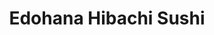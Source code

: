 ---
layout: place
title: "Edohana Hibachi Sushi"
permalink: /texas/fort-worth/edohana-hibachi-sushi.html
stateAbbr: TX
stateName: Texas
cityName: Fort Worth
seo:
  name: "Edohana Hibachi Sushi"
  type: Restaurant
  links: https://edohanafw.site/
description: "Looking for sushi in Fort Worth, Texas? Check out Edohana Hibachi Sushi for a delightful Japanese dining experience. Enjoy a variety of sushi and other dishe..."
place_id: ChIJK7ONF5xyToYRT-PbzhL0ve4
photos:
  - name: >-
      places/ChIJK7ONF5xyToYRT-PbzhL0ve4/photos/AeeoHcJRDfcVZTDqNdFL3eBaw0hHbjpSf8kH6eH3mVKXyCOTWIWNg3QFr2dNTEIb23ETdqEkL_8l6ba8lWcv4n3A6rm7yy8FgRffsfoj0W6ErkzoIPdZwgCmqJyQLfv2fHgdB7C0PZFnakjeJXIhllGjPVjknxnv4BVyNYUIn7bNWC9lxCjsIpBciywOP9nlzPQi_3ZXPKldYhzvqfjD2sKdWnheJ_AyhN7TsuJnbdyi5BePa9vLF7zvozXfCD6KbhUEOn1GA89xoI5zI-yweMr805cQoBPNBv7if_9LeHm2L51E5g
    widthPx: 3000
    heightPx: 4000
    authorAttributions:
      - displayName: Edohana Hibachi Sushi
        uri: https://maps.google.com/maps/contrib/108484157835269442126
        photoUri: >-
          https://lh3.googleusercontent.com/a-/ALV-UjX8ihP8CBCP_0HY1QHNZLtWGdZwnz3BRVHcyCUFC_Rboa2nRJE=s100-p-k-no-mo
    flagContentUri: >-
      https://www.google.com/local/imagery/report/?cb_client=maps_api_places.places_api&image_key=!1e10!2sAF1QipNkjyRrLQzaJKmy3EYuwaQgedLvjmip5RAsRtFC&hl=en-US
    googleMapsUri: >-
      https://www.google.com/maps/place//data=!3m4!1e2!3m2!1sAF1QipNkjyRrLQzaJKmy3EYuwaQgedLvjmip5RAsRtFC!2e10!4m2!3m1!1s0x864e729c178db32b:0xeebdf412cedbe34f
  - name: >-
      places/ChIJK7ONF5xyToYRT-PbzhL0ve4/photos/AeeoHcJH-KSPRAGk8qOXHS3FzN6stv-OaFG1ozoelzQzQGW2qX36FQU9SgtOQ32Cydf_wx6hdS9zMHQUH1-ZpdURnqMsIBovst-GtlHahJeSmzcrni82I6H6gXvac2CDSadj3dfOqKILtp60ZYPNeYMlEf2RuNWA5X79NVDXSlkXK386JA5i7G4EEhOKozEkBDBSFX2mXRKcidFG4ixJtsGmJrIByEZXCi2ihL4ZqJwsSUp1wujoUmrKl0d9yvdKkBcjDZD0ciqzmGHCbQxL7fubsXNkBAROMCyOl6HMhnCvBrnVVQ
    widthPx: 3024
    heightPx: 4032
    authorAttributions:
      - displayName: Edohana Hibachi Sushi
        uri: https://maps.google.com/maps/contrib/108484157835269442126
        photoUri: >-
          https://lh3.googleusercontent.com/a-/ALV-UjX8ihP8CBCP_0HY1QHNZLtWGdZwnz3BRVHcyCUFC_Rboa2nRJE=s100-p-k-no-mo
    flagContentUri: >-
      https://www.google.com/local/imagery/report/?cb_client=maps_api_places.places_api&image_key=!1e10!2sAF1QipNipPLt9Kh1HhSKR2SMKTLgpbJfxFV9lNOxdccg&hl=en-US
    googleMapsUri: >-
      https://www.google.com/maps/place//data=!3m4!1e2!3m2!1sAF1QipNipPLt9Kh1HhSKR2SMKTLgpbJfxFV9lNOxdccg!2e10!4m2!3m1!1s0x864e729c178db32b:0xeebdf412cedbe34f
  - name: >-
      places/ChIJK7ONF5xyToYRT-PbzhL0ve4/photos/AeeoHcLwmdt1jyUEkq9TkJqjtRM5wS8_ZgnU01z4k9K_BCDzv-5UBjSetcxj_VETEjOiurekHyAJU6e16mUkLuE-8mQgERae0HP5al6mOOqInAxalNPYxq7bBiq075fDGJifXttB4wtwRJ_Pc2Y1xARZ__U1A6JP7DYdRt-imVkiQVa9Z1tRM2YYGSyLrW9xHBDtE-0K8zlVAoUF9Q_rTVUcEY8Y_rKC9AIqrElVeKT3o_pls6KsF2uVva6Mj6l8dMAKsEc7LzMM7vDK4p23SKoctJfqdINBXhsmweM3Q-IZA3IiIQ
    widthPx: 3024
    heightPx: 3024
    authorAttributions:
      - displayName: Edohana Hibachi Sushi
        uri: https://maps.google.com/maps/contrib/108484157835269442126
        photoUri: >-
          https://lh3.googleusercontent.com/a-/ALV-UjX8ihP8CBCP_0HY1QHNZLtWGdZwnz3BRVHcyCUFC_Rboa2nRJE=s100-p-k-no-mo
    flagContentUri: >-
      https://www.google.com/local/imagery/report/?cb_client=maps_api_places.places_api&image_key=!1e10!2sAF1QipOKpr2ZCgZUhNoZodh-5wBM8ckoWrsbQRNzL3cK&hl=en-US
    googleMapsUri: >-
      https://www.google.com/maps/place//data=!3m4!1e2!3m2!1sAF1QipOKpr2ZCgZUhNoZodh-5wBM8ckoWrsbQRNzL3cK!2e10!4m2!3m1!1s0x864e729c178db32b:0xeebdf412cedbe34f
  - name: >-
      places/ChIJK7ONF5xyToYRT-PbzhL0ve4/photos/AeeoHcJ3g7NuCb1JZ41Pb4Bcm2dAh-efMkYmdGajJHfmPq7rdS10aZlMUs50hMqggJ19z6uSmYfwLikF9Jw72EdEjCy6-jOWCqgJtpQIFtn_iion1AhvwPXq-LVSpbL1tcuG217eUJQiUyRWDbFN6C25xpm5gHQprk32Jyk3grOFphlptzDLZeWk2BgxKbei7Nc9I_TMZ2Q-qZnGOJMWyp1ZzEbXXa9get5_EY-QlmVcxAjDM7C9wzKFPCNY5yAaPZ_8TTF7ThkkimwsEbSxejKiCU6DSBQMJL9diTOPEVrjbvJSEZpXIiyMNLpQGSMS-JODaFCaEMfGbKAlITvBdp45mEZjuFZh_NaRZbplhd5KPwAT_V39sTI9-WGhooJvd0KJdkK3jICxRfMDN-TQKZ8ajdI-EKSoULccCawgXBPB4hsePBY
    widthPx: 4032
    heightPx: 3024
    authorAttributions:
      - displayName: Jessica Balderas
        uri: https://maps.google.com/maps/contrib/106158079582125151604
        photoUri: >-
          https://lh3.googleusercontent.com/a/ACg8ocJz_CPsAFI24sUxLhl-ETWsixTX4isS41uCxGjtBu_WPVmBSQ=s100-p-k-no-mo
    flagContentUri: >-
      https://www.google.com/local/imagery/report/?cb_client=maps_api_places.places_api&image_key=!1e10!2sCIHM0ogKEICAgICr1bHOsgE&hl=en-US
    googleMapsUri: >-
      https://www.google.com/maps/place//data=!3m4!1e2!3m2!1sCIHM0ogKEICAgICr1bHOsgE!2e10!4m2!3m1!1s0x864e729c178db32b:0xeebdf412cedbe34f
  - name: >-
      places/ChIJK7ONF5xyToYRT-PbzhL0ve4/photos/AeeoHcJaH7LCRDPjXLV170FHSh3z4r3BeuXoskPKhROucOhafWedztdxymeXWLnm_cLZeqNEYLklhSTlvjOrYbhQHMl7V3lOLPpKaTPvHSsjGN2EAu11e8eEpbUqZMxzLVGHjPhUW1HqNTNflQJCSg3qI1MS7kc-atGaKBTL5XkkGHtLFjQ4pdKQw2b2IAUM1FBgzSY-QY39KNBjwOtHYFoOy-RvM0TBuQ1N68KTkhMOmbGq0Lj4iY6IY6_cQnPtrAarBGamk9xg-2dMOTolMrY5a2x9f1cPkrBsVfE1f7JleDdTVkS7fo3psDHq-9vDk8z3jZwxk-40-1O3AzbSaNGyMbKZWOnsUx7GdTOLGzND99tx0hSK89B4Tzrwpc-gu8MWs3ga1u4QW7mDbON0tQjUG3ryzdoXHY-7AddDwkSPsQBZuw
    widthPx: 4032
    heightPx: 3024
    authorAttributions:
      - displayName: RA RS
        uri: https://maps.google.com/maps/contrib/117680803363701169551
        photoUri: >-
          https://lh3.googleusercontent.com/a-/ALV-UjV-QkwXoCM-Ns7eF1vHxRjRghlYuTplnh--gos5JictPW1jIohVog=s100-p-k-no-mo
    flagContentUri: >-
      https://www.google.com/local/imagery/report/?cb_client=maps_api_places.places_api&image_key=!1e10!2sCIHM0ogKEICAgIDTgPOfRw&hl=en-US
    googleMapsUri: >-
      https://www.google.com/maps/place//data=!3m4!1e2!3m2!1sCIHM0ogKEICAgIDTgPOfRw!2e10!4m2!3m1!1s0x864e729c178db32b:0xeebdf412cedbe34f
  - name: >-
      places/ChIJK7ONF5xyToYRT-PbzhL0ve4/photos/AeeoHcLKIZo9-7pDz9cF7exH4Xm06D3lQjXnfgocUeKOKpg5v45bfdIbRSjLdaZl-5pnDSdAAio24_zXUQ0E8I92luN-GVZfBRAhAJJKjF43oPqN_u34egbqiH61J6vq5tUYcF9jkW3jyr3bTjJNFiImV-xC5ZWSDS1xomMWnPqtMa4o8ERFGZhL-T3MSaX_kB3sLwtvu_7zXuD1V-aAKb3QA4v2O8kZw_mP42ePjIJOQDoj4OadK5g14iFZtoCqkH_MRJB2s_z6sf5nz9MYJBRezpRPDDhUi_l1B0Moe4cjJNFZEw
    widthPx: 960
    heightPx: 721
    authorAttributions:
      - displayName: Edohana Hibachi Sushi
        uri: https://maps.google.com/maps/contrib/108484157835269442126
        photoUri: >-
          https://lh3.googleusercontent.com/a-/ALV-UjX8ihP8CBCP_0HY1QHNZLtWGdZwnz3BRVHcyCUFC_Rboa2nRJE=s100-p-k-no-mo
    flagContentUri: >-
      https://www.google.com/local/imagery/report/?cb_client=maps_api_places.places_api&image_key=!1e10!2sAF1QipMbYTK7hMXp-NBBF2NDJ2oCgmsUwp7kQszQvCBb&hl=en-US
    googleMapsUri: >-
      https://www.google.com/maps/place//data=!3m4!1e2!3m2!1sAF1QipMbYTK7hMXp-NBBF2NDJ2oCgmsUwp7kQszQvCBb!2e10!4m2!3m1!1s0x864e729c178db32b:0xeebdf412cedbe34f
  - name: >-
      places/ChIJK7ONF5xyToYRT-PbzhL0ve4/photos/AeeoHcJ7eoaRi-Y5wST2P55KKsWbIMV4ekqzCtSIGdyJeouxiVbiUtmN-7N6txKeA9gKoCHrkr1faortvUvaFLSVO3lzm3QSs6iKzzgbwYm1mppswm0_3okr2zWi7AfSZXChqLoFrwWuoGLOxuRCrpMdL_KVrrwg-MNPgcVfMKG1YwmmfhML9VYuQ9zJHUO0CfP0ODVGHuQYFJlH1KcjEntvzQrGL2ANL_r7l3U-bpvbAUfRjr9v7m67GFQAtAPyt0JGsfN_ogRHLeiMI5BpQ5zQ_gkS4W8sW-_PGSNjsRQuUtTe4wbOSHeMxr5VSlxZw3nGLNPmG8KxpAYny6fgvKch1S7ft8o-GI_4_bz-6x2UAZBcvkW6cC77M5-soSIfcBhDjw4shFfj_t-fDOdtK9TUI6Ae6ftHDXqdmrbVzTiGDPv7Og
    widthPx: 3600
    heightPx: 4800
    authorAttributions:
      - displayName: Andrew Brady
        uri: https://maps.google.com/maps/contrib/104487861828193072838
        photoUri: >-
          https://lh3.googleusercontent.com/a-/ALV-UjW1_VPYc3czZK22mlol2q4S2up5g6i21JTLWMJeXbhKe83S2No=s100-p-k-no-mo
    flagContentUri: >-
      https://www.google.com/local/imagery/report/?cb_client=maps_api_places.places_api&image_key=!1e10!2sCIHM0ogKEICAgMDAj5yNOw&hl=en-US
    googleMapsUri: >-
      https://www.google.com/maps/place//data=!3m4!1e2!3m2!1sCIHM0ogKEICAgMDAj5yNOw!2e10!4m2!3m1!1s0x864e729c178db32b:0xeebdf412cedbe34f
  - name: >-
      places/ChIJK7ONF5xyToYRT-PbzhL0ve4/photos/AeeoHcIpPYxGHuZBjX3Uul9lQh-afQIfc6BKBajiPe8noKlv5fMXi4OrgmJ7h5iIHYZu6W43C9LX5qkjCdnWOkHSwN6gDVZHKFv3zXimeBsY3SoGWhdA_AkWBFO5YWLzFSc7tJjPnIeFnEnPls2S-XzuMnktyiNpkVox00X-ESRZIlcltuNVsD4P9I_d4RfE1S2PBOXhGEr6RAgrW67DRlRA-SaU9y1V602sxTrohPXi7WgGflWCBN1M0OLPfU1gFFcMI9nRIt1qTBeJ733v8E4H2aSiw2UAQPn3-RLVBVP0ILf84AGiixhtTFgpLcDeOov_wK_ZeedPkG_Ud2ugjq5NDMKeKHYqdnePFfKVok_qhoSyixJNo0uRFV7-EKg-gdLiG-DUfSah5Pdd6jhhmMVRjkAFUzKD920oYrwaJbUU_0ZXmQ
    widthPx: 3600
    heightPx: 4800
    authorAttributions:
      - displayName: Jamie Hoffman
        uri: https://maps.google.com/maps/contrib/113121342927183349669
        photoUri: >-
          https://lh3.googleusercontent.com/a-/ALV-UjW-hw_sDYlPL6IX81JCAW4xMq2TkdKM0Yk307kvhw5ETBDpRy-4tw=s100-p-k-no-mo
    flagContentUri: >-
      https://www.google.com/local/imagery/report/?cb_client=maps_api_places.places_api&image_key=!1e10!2sCIHM0ogKEICAgIC_0NjHUQ&hl=en-US
    googleMapsUri: >-
      https://www.google.com/maps/place//data=!3m4!1e2!3m2!1sCIHM0ogKEICAgIC_0NjHUQ!2e10!4m2!3m1!1s0x864e729c178db32b:0xeebdf412cedbe34f
  - name: >-
      places/ChIJK7ONF5xyToYRT-PbzhL0ve4/photos/AeeoHcKEdrO1hbhfpqo5KCXLsBDvW_AWVBZB8x85MiJOdgNNEVx1hZuUtdncSzhzH6DE5v7LX8C2hTIENOYDGqSCZOs6gpNlBvp9LA--RU92EaVMSHeDWSJXoVsmiaFkUF2Mb6qHPBtDfi9veNP_p7dq1zaUKJQkpvPONVW9-76_BoGV28Es-Irv4QlThk6KK2QjsUjw95FYIE2War8F6_LVCTUfho_U9vxoxp_7DUi96cwfHgTZEOD_N8Tk4KnQxkUtXhk7EJHqWR7z3ZN3lhIX2i_PN9ckvwKOcBwxYSuDDOScspL_GFesbYM2fkDxIbHnxJWD5Sblj50qnV7DuZWNOiQOnLM4kGsB4Z-BQOx6bps_HY9IUQlPNCm6m5yfYCDArhVsWJZXkhmzRYL-Wg2kHygsJ24pLIZlDW8YWLlvaV2tBQ
    widthPx: 4000
    heightPx: 3000
    authorAttributions:
      - displayName: Pat Hodges
        uri: https://maps.google.com/maps/contrib/107249541915507864641
        photoUri: >-
          https://lh3.googleusercontent.com/a-/ALV-UjVB_mQXiJkkxKQZf4n1GU8QQl7Z1SI-xOuHBm1DjoK7r9lmtzfumg=s100-p-k-no-mo
    flagContentUri: >-
      https://www.google.com/local/imagery/report/?cb_client=maps_api_places.places_api&image_key=!1e10!2sCIHM0ogKEICAgMDwzrnQWw&hl=en-US
    googleMapsUri: >-
      https://www.google.com/maps/place//data=!3m4!1e2!3m2!1sCIHM0ogKEICAgMDwzrnQWw!2e10!4m2!3m1!1s0x864e729c178db32b:0xeebdf412cedbe34f
  - name: >-
      places/ChIJK7ONF5xyToYRT-PbzhL0ve4/photos/AeeoHcKf2LXhn3yPUHReaQlobYoRl4uQfpVhk5D0Wx_KonJWh4ula9WPpfuRnh105Jgm6R9rzxA--VLqIHNUoicyKV7zqv3ZCeSeBtgxkRe8xG8hAwDEXaBBkKq5IZ9gxeSxiV6vmxCvbZgBWmsU90xyRKWzMQXqoVFaRMtYB0HtuzITg5dA93r1bYkBkr1CTL_UXLIpZcKerZQnyZE_K6VOW43xZECMk80Rfv9Vt698uAh-47zmecn_Uh-FCwnl3vmi5jHwqGk_3g1kQ-9AnplX1BZMcfnzkZktXX_eIK3FL5GkpbLktUg34SVM3CxK4V6zokh_mvoaDCzwrNq5cENCf9AVbpoaPlUu62lE4zK49wwHZ5pdEj4tECo0GUMCbcK5u-R69AnJSG0zutP9-I69giH6oGF9YHqWe0fiwLwYYWo_PA
    widthPx: 3024
    heightPx: 4032
    authorAttributions:
      - displayName: Jessica Balderas
        uri: https://maps.google.com/maps/contrib/106158079582125151604
        photoUri: >-
          https://lh3.googleusercontent.com/a/ACg8ocJz_CPsAFI24sUxLhl-ETWsixTX4isS41uCxGjtBu_WPVmBSQ=s100-p-k-no-mo
    flagContentUri: >-
      https://www.google.com/local/imagery/report/?cb_client=maps_api_places.places_api&image_key=!1e10!2sCIHM0ogKEICAgICr1bHOMg&hl=en-US
    googleMapsUri: >-
      https://www.google.com/maps/place//data=!3m4!1e2!3m2!1sCIHM0ogKEICAgICr1bHOMg!2e10!4m2!3m1!1s0x864e729c178db32b:0xeebdf412cedbe34f
address: 5816 SW Loop 820, Fort Worth, TX 76132, USA
street: 5816 SW Loop 820
city: Fort Worth
state: TX
zip: '76132'
country: USA
neighborhood: null
latitude: '32.685620'
longitude: '-97.411417'
accessibility_options:
  wheelchairAccessibleParking: true
  wheelchairAccessibleEntrance: true
  wheelchairAccessibleRestroom: true
  wheelchairAccessibleSeating: true
business_status: OPERATIONAL
name: Edohana Hibachi Sushi
google_maps_links:
  directionsUri: >-
    https://www.google.com/maps/dir//''/data=!4m7!4m6!1m1!4e2!1m2!1m1!1s0x864e729c178db32b:0xeebdf412cedbe34f!3e0
  placeUri: https://maps.google.com/?cid=17203174513242268495
  writeAReviewUri: >-
    https://www.google.com/maps/place//data=!4m3!3m2!1s0x864e729c178db32b:0xeebdf412cedbe34f!12e1
  reviewsUri: >-
    https://www.google.com/maps/place//data=!4m4!3m3!1s0x864e729c178db32b:0xeebdf412cedbe34f!9m1!1b1
  photosUri: >-
    https://www.google.com/maps/place//data=!4m3!3m2!1s0x864e729c178db32b:0xeebdf412cedbe34f!10e5
primary_type: Japanese Restaurant
opening_hours:
  regular: null
  current: null
secondary_opening_hours:
  regular:
    weekdayDescriptions: null
    type: null
  current:
    weekdayDescriptions: null
    type: null
phone: (817) 731-6002
price_level: PRICE_LEVEL_MODERATE
price_range: $20 &ndash; $30
rating: '4.3'
rating_count: 1022
website: https://edohanafw.site/
reviews: null
parking_options: null
payment_options: null
allow_dogs: null
curbside_pickup: null
delivery: null
dine_in: null
good_for_children: null
good_for_groups: null
good_for_sports: null
live_music: null
menu_for_children: null
outdoor_seating: null
reservable: null
restroom: null
serves_beer: null
serves_breakfast: null
serves_brunch: null
serves_cocktails: null
serves_coffee: null
serves_dinner: null
serves_dessert: null
serves_lunch: null
serves_vegetarian_food: null
serves_wine: null
takeout: null
summary: null

---